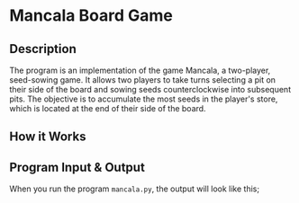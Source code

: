 # Mancala Board Game

## Description

The program is an implementation of the game Mancala, a two-player, seed-sowing game. It allows two players to take turns selecting a pit on their side of the board and sowing seeds counterclockwise into subsequent pits. The objective is to accumulate the most seeds in the player's store, which is located at the end of their side of the board.

## How it Works

## Program Input & Output

When you run the program `mancala.py`, the output will look like this;

```
```
